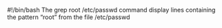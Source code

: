 #!/bin/bash
The grep root /etc/passwd command display lines containing the pattern “root” from the file /etc/passwd
